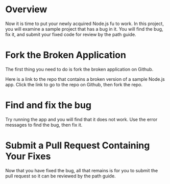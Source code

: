 <!--
name: node-project-fix-sample
version : 0.0.1
title : "Node.js Project - Fix the Sample Application"
description: "This module allows you to examine a sample application that has a bug in it. Find the bug and fix it.
homepage : "https://pilot.outlearn.com/user/25"
author : "Jeff Whatcott"
license : "Creative Commons Attribution 4.0 International"
freshnessDate : 2015-06-29
-->

<!-- @section, "title" : "Overview"-->
# Overview
Now it is time to put your newly acquired Node.js fu to work. In this project, you will examine a sample project that has a bug in it. You will find the bug, fix it, and submit your fixed code for review by the path guide.

<!-- @section, "title" : "Fork The Broken Application"-->
# Fork the Broken Application
The first thing you need to do is fork the broken application on Github.

Here is a link to the repo that contains a broken version of a sample Node.js app. Click the link to go to the repo on Github, then fork the repo.

<!-- @link, "url" : "https://github.com/sigma512/node-js-sample", "text": "Fork the repo of the broken app." -->

<!-- @section, "title" : "Find and Fix the Bug"-->
# Find and fix the bug
Try running the app and you will find that it does not work. Use the error messages to find the bug, then fix it.

<!-- @task, "hasDeliverable" : false, "text" : "Find and fix the bug."-->


<!-- @section, "title" : "Submit a Pull Request Containing Your Fixes"-->
# Submit a Pull Request Containing Your Fixes

Now that you have fixed the bug, all that remains is for you to submit the pull request so it can be reviewed by the path guide.


<!-- @task, "hasDeliverable" : true, "text" : "Create a pull request containing your fixes to the bug, and paste URL of your pull request below."-->
